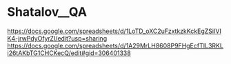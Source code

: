 # Shatalov__QA
https://docs.google.com/spreadsheets/d/1LoTD_oXC2uFzxtkzkKckEgZSiIVIK4-jrwPdyOfyrZI/edit?usp=sharing
https://docs.google.com/spreadsheets/d/1A29MrLH8608P9FHgEcfTIL3RKLi26tAKbTG1CHCKecQ/edit#gid=306401338